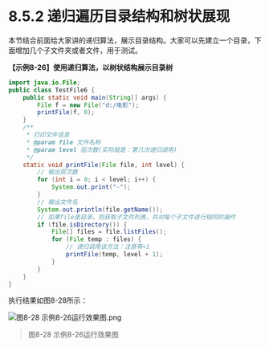 # 8.5.2 递归遍历目录结构和树状展现

   本节结合前面给大家讲的递归算法，展示目录结构。大家可以先建立一个目录，下面增加几个子文件夹或者文件，用于测试。

**【示例8-26】使用递归算法，以树状结构展示目录树**

```java {24}
import java.io.File;
public class TestFile6 {
	public static void main(String[] args) {
		File f = new File("d:/电影");
		printFile(f, 0);
	}
	/**
	 * 打印文件信息
	 * @param file 文件名称
	 * @param level 层次数(实际就是：第几次递归调用)
	 */
	static void printFile(File file, int level) {
		// 输出层次数
		for (int i = 0; i < level; i++) {
			System.out.print("-");
		}
		// 输出文件名
		System.out.println(file.getName());
		// 如果file是目录，则获取子文件列表，并对每个子文件进行相同的操作
		if (file.isDirectory()) {
			File[] files = file.listFiles();
			for (File temp : files) {
				// 递归调用该方法：注意等+1
				printFile(temp, level + 1);
			}
		}
	}
}
```

   执行结果如图8-28所示：

![图8-28 示例8-26运行效果图.png](https://www.sxt.cn/360shop/Public/admin/UEditor/20170524/1495611676693262.png)

> 图8-28 示例8-26运行效果图